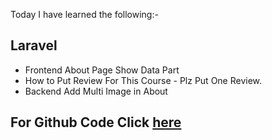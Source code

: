 Today I have learned the following:-

## Laravel
- Frontend About Page Show Data Part 
- How to Put Review For This Course - Plz Put One Review.
- Backend Add Multi Image in About 

## For Github Code Click [here](https://github.com/Vishal-sarkar/Company-Website/commit/7d1efe64eec0524cc8b6d1eb6f3ec7dad204670d)

